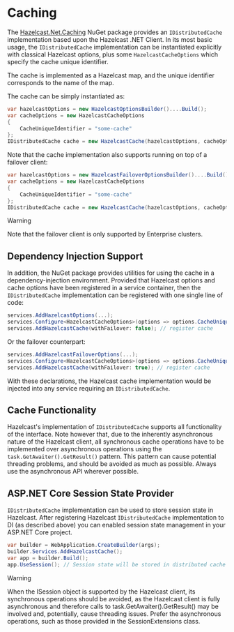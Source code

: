 # Caching

The [Hazelcast.Net.Caching](https://www.nuget.org/packages/Hazelcast.Net.Caching/) NuGet package provides an `IDistributedCache` implementation based upon the Hazelcast .NET Client. In its most basic usage, the `IDistributedCache` implementation can be instantiated explicitly with classical Hazelcast options, plus some `HazelcastCacheOptions` which specify the cache unique identifier.

The cache is implemented as a Hazelcast map, and the unique identifier corresponds to the name of the map.

The cache can be simply instantiated as:

```csharp
var hazelcastOptions = new HazelcastOptionsBuilder()....Build();
var cacheOptions = new HazelcastCacheOptions
{
    CacheUniqueIdentifier = "some-cache"
};
IDistributedCache cache = new HazelcastCache(hazelcastOptions, cacheOptions);
```

Note that the cache implementation also supports running on top of a failover client:

```csharp
var hazelcastOptions = new HazelcastFailoverOptionsBuilder()....Build();
var cacheOptions = new HazelcastCacheOptions
{
    CacheUniqueIdentifier = "some-cache"
};
IDistributedCache cache = new HazelcastCache(hazelcastOptions, cacheOptions);
```

> [!WARNING]
> Note that the failover client is only supported by Enterprise clusters.

## Dependency Injection Support

In addition, the NuGet package provides utilities for using the cache in a dependency-injection environment. Provided that Hazelcast options and cache options have been registered in a service container, then the `IDistributedCache` implementation can be registered with one single line of code:

```csharp
services.AddHazelcastOptions(...);
services.Configure<HazelcastCacheOptions>(options => options.CacheUniqueIdentifier = "some-cache");
services.AddHazelcastCache(withFailover: false); // register cache
```

Or the failover counterpart:

```csharp
services.AddHazelcastFailoverOptions(...);
services.Configure<HazelcastCacheOptions>(options => options.CacheUniqueIdentifier = "some-cache");
services.AddHazelcastCache(withFailover: true); // register cache
```

With these declarations, the Hazelcast cache implementation would be injected into any service requiring an `IDistributedCache`.

## Cache Functionality

Hazelcast's implementation of `IDistributedCache` supports all functionality of the interface. Note however that, due to the inherently asynchronous nature of the Hazelcast client, all synchronous cache operations have to be implemented over asynchronous operations using the `task.GetAwaiter().GetResult()` pattern. This pattern can cause potential threading problems, and should be avoided as much as possible. Always use the asynchronous API wherever possible.

## ASP.NET Core Session State Provider
`IDistributedCache` implementation can be used to store session state in Hazelcast. After registering 
Hazelcast `IDistributedCache` implementation to DI (as described above) you can enabled session state management 
in your ASP.NET Core project. 

```csharp
var builder = WebApplication.CreateBuilder(args);
builder.Services.AddHazelcastCache();
var app = builder.Build();
app.UseSession(); // Session state will be stored in distributed cache provided by AddHazelcastCache()
```
> [!WARNING]
>  When the ISession object is supported by the Hazelcast client, its synchronous operations should be avoided, as the Hazelcast client is fully asynchronous and therefore calls to task.GetAwaiter().GetResult() may be involved and, potentially, cause threading issues. Prefer the asynchronous operations, such as those provided in the SessionExtensions class.
